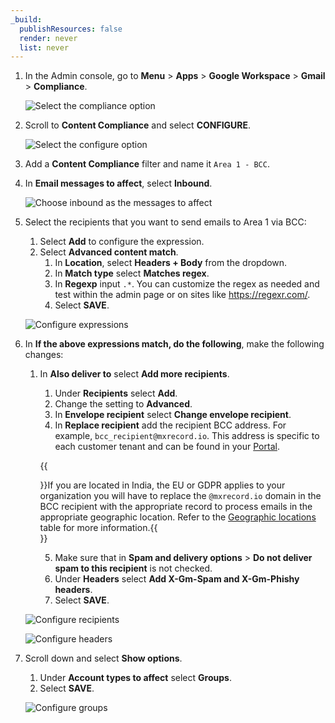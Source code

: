 ```yaml
---
_build:
  publishResources: false
  render: never
  list: never
---
```


1. In the Admin console, go to **Menu** > **Apps** > **Google Workspace** > **Gmail** > **Compliance**.

    ![Select the compliance option](/email-security/static/deployment/api-setup/gmail/step1-compliance.png)

2. Scroll to **Content Compliance** and select **CONFIGURE**.

    ![Select the configure option](/email-security/static/deployment/api-setup/gmail/step2-configure.png)

3. Add a **Content Compliance** filter and name it `Area 1 - BCC`.

4. In **Email messages to affect**, select **Inbound**.

    <div class="large-img">

    ![Choose inbound as the messages to affect](/email-security/static/deployment/api-setup/gmail/step4-inbound.png)

    </div>

5. Select the recipients that you want to send emails to Area 1 via BCC:
    1. Select **Add** to configure the expression.
    2. Select **Advanced content match**.
        1. In **Location**, select **Headers + Body** from the dropdown.
        2. In **Match type** select **Matches regex**.
        3. In **Regexp** input `.*`. You can customize the regex as needed and test within the admin page or on sites like https://regexr.com/.
        4. Select **SAVE**.

    <div class="medium-img">

    ![Configure expressions](/email-security/static/deployment/api-setup/gmail/step5-expressions.png)

    </div>

6. In **If the above expressions match, do the following**, make the following changes:
    1. In **Also deliver to** select **Add more recipients**.
        1. Under **Recipients** select **Add**.
        2. Change the setting to **Advanced**.
        3. In **Envelope recipient** select **Change envelope recipient**.
        4. In **Replace recipient** add the recipient BCC address. For example, `bcc_recipient@mxrecord.io`. This address is specific to each customer tenant and can be found in your [Portal](https://horizon.area1security.com/support/service-addresses).

        {{<Aside type="note">}}If you are located in India, the EU or GDPR applies to your organization you will have to replace the `@mxrecord.io` domain in the BCC recipient with the appropriate record to process emails in the appropriate geographic location. Refer to the [Geographic locations](#geographic-locations) table for more information.{{</Aside>}}

        5. Make sure that in **Spam and delivery options** > **Do not deliver spam to this recipient** is not checked.
        6. Under **Headers** select **Add X-Gm-Spam and X-Gm-Phishy headers**.
        7. Select **SAVE**.
 
    <div class="medium-img">

    ![Configure recipients](/email-security/static/deployment/api-setup/gmail/step6-expressions.png)

    </div>

    <div class="medium-img">

    ![Configure headers](/email-security/static/deployment/api-setup/gmail/step6-headers.png)

    </div>

7. Scroll down and select **Show options**.
    1. Under **Account types to affect** select **Groups**.
    2. Select **SAVE**.

    <div class="medium-img">

    ![Configure groups](/email-security/static/deployment/api-setup/gmail/step7-groups.png)

    </div>
